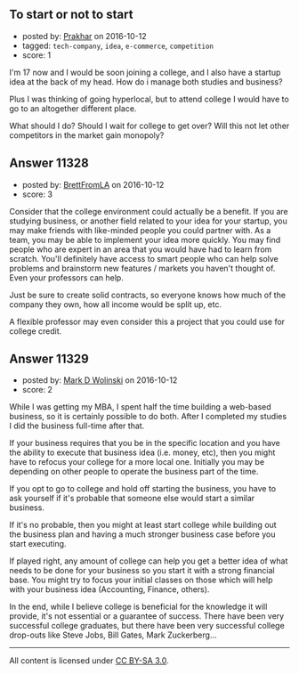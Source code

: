 ## To start or not to start

- posted by: [Prakhar](https://stackexchange.com/users/5765533/prakhar) on 2016-10-12
- tagged: `tech-company`, `idea`, `e-commerce`, `competition`
- score: 1

I'm 17 now and I would be soon joining a college, and I also have a startup idea at the back of my head. How do i manage both studies and business?

Plus I was thinking of going hyperlocal, but to attend college I would have to go to an altogether different place.

What should I do? Should I wait for college to get over? Will this not let other competitors in the market gain monopoly?


## Answer 11328

- posted by: [BrettFromLA](https://stackexchange.com/users/2813127/brettfromla) on 2016-10-12
- score: 3

Consider that the college environment could actually be a benefit.  If you are studying business, or another field related to your idea for your startup, you may make friends with like-minded people you could partner with. As a team, you may be able to implement your idea more quickly. You may find people who are expert in an area that you would have had to learn from scratch. You'll definitely have access to smart people who can help solve problems and brainstorm new features / markets you haven't thought of. Even your professors can help.

Just be sure to create solid contracts, so everyone knows how much of the company they own, how all income would be split up, etc.

A flexible professor may even consider this a project that you could use for college credit.


## Answer 11329

- posted by: [Mark D Wolinski](https://stackexchange.com/users/9304012/mark-d-wolinski) on 2016-10-12
- score: 2

While I was getting my MBA, I spent half the time building a web-based business, so it is certainly possible to do both.  After I completed my studies I did the business full-time after that.

If your business requires that you be in the specific location and you have the ability to execute that business idea (i.e. money, etc), then you might have to refocus your college for a more local one.  Initially you may be depending on other people to operate the business part of the time.

If you opt to go to college and hold off starting the business, you have to ask yourself if it's probable that someone else would start a similar business.

If it's no probable, then you might at least start college while building out the business plan and having a much stronger business case before you start executing.

If played right, any amount of college can help you get a better idea of what needs to be done for your business so you start it with a strong financial base.  You might try to focus your initial classes on those which will help with your business idea (Accounting, Finance, others).

In the end, while I believe college is beneficial for the knowledge it will provide, it's not essential or a guarantee of success.  There have been very successful college graduates, but there have been very successful college drop-outs like Steve Jobs, Bill Gates, Mark Zuckerberg...



---

All content is licensed under [CC BY-SA 3.0](https://creativecommons.org/licenses/by-sa/3.0/).
